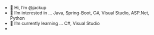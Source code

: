 - 👋 Hi, I’m @jackup
- 👀 I’m interested in ... Java, Spring-Boot, C#, Visual Studio, ASP.Net, Python
- 🌱 I’m currently learning ... C#, Visual Studio
- <!---💞️ I’m looking to collaborate on ... 
- //📫 How to reach me ... --->

<!---
jackup/jackup is a ✨ special ✨ repository because its `README.md` (this file) appears on your GitHub profile.
You can click the Preview link to take a look at your changes.
--->
